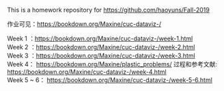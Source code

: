 
 This is a  homework repository for https://github.com/haoyuns/Fall-2019
 
 作业可见：https://bookdown.org/Maxine/cuc-dataviz-/  
 
 Week 1 ：https://bookdown.org/Maxine/cuc-dataviz-/week-1.html  
 Week 2 ：https://bookdown.org/Maxine/cuc-dataviz-/week-2.html  
 Week 3 ：https://bookdown.org/Maxine/cuc-dataviz-/week-3.html   
 Week 4： https://bookdown.org/Maxine/plastic_problems/   过程和参考文献: https://bookdown.org/Maxine/cuc-dataviz-/week-4.html  
 Week 5 ~ 6： https://bookdown.org/Maxine/cuc-dataviz-/week-5-6.html  
